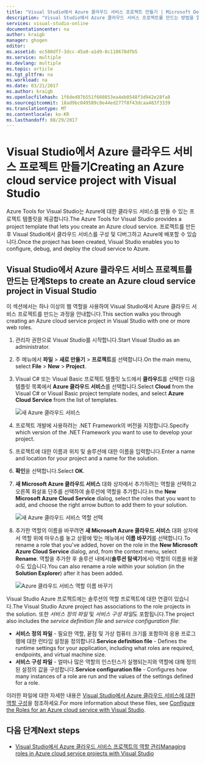 ```yaml
---
title: "Visual Studio에서 Azure 클라우드 서비스 프로젝트 만들기 | Microsoft Docs"
description: "Visual Studio에서 Azure 클라우드 서비스 프로젝트를 만드는 방법을 알아봅니다."
services: visual-studio-online
documentationcenter: na
author: kraigb
manager: ghogen
editor: 
ms.assetid: ec580df7-3dcc-45a9-a1d9-8c110678dfb5
ms.service: multiple
ms.devlang: multiple
ms.topic: article
ms.tgt_pltfrm: na
ms.workload: na
ms.date: 03/21/2017
ms.author: kraigb
ms.openlocfilehash: 1f6ded87b551f660853ea4eb0548f3d942e28fa8
ms.sourcegitcommit: 18ad9bc049589c8e44ed277f8f43dcaa483f3339
ms.translationtype: MT
ms.contentlocale: ko-KR
ms.lasthandoff: 08/29/2017
---
```

# <a name="creating-an-azure-cloud-service-project-with-visual-studio"></a><span data-ttu-id="80446-103">Visual Studio에서 Azure 클라우드 서비스 프로젝트 만들기</span><span class="sxs-lookup"><span data-stu-id="80446-103">Creating an Azure cloud service project with Visual Studio</span></span>
<span data-ttu-id="80446-104">Azure Tools for Visual Studio는 Azure에 대한 클라우드 서비스를 만들 수 있는 프로젝트 템플릿을 제공합니다.</span><span class="sxs-lookup"><span data-stu-id="80446-104">The Azure Tools for Visual Studio provides a project template that lets you create an Azure cloud service.</span></span> <span data-ttu-id="80446-105">프로젝트를 만든 후 Visual Studio에서 클라우드 서비스를 구성 및 디버그하고 Azure에 배포할 수 있습니다.</span><span class="sxs-lookup"><span data-stu-id="80446-105">Once the project has been created, Visual Studio enables you to configure, debug, and deploy the cloud service to Azure.</span></span>

## <a name="steps-to-create-an-azure-cloud-service-project-in-visual-studio"></a><span data-ttu-id="80446-106">Visual Studio에서 Azure 클라우드 서비스 프로젝트를 만드는 단계</span><span class="sxs-lookup"><span data-stu-id="80446-106">Steps to create an Azure cloud service project in Visual Studio</span></span>
<span data-ttu-id="80446-107">이 섹션에서는 하나 이상의 웹 역할을 사용하여 Visual Studio에서 Azure 클라우드 서비스 프로젝트를 만드는 과정을 안내합니다.</span><span class="sxs-lookup"><span data-stu-id="80446-107">This section walks you through creating an Azure cloud service project in Visual Studio with one or more web roles.</span></span>  

1. <span data-ttu-id="80446-108">관리자 권한으로 Visual Studio를 시작합니다.</span><span class="sxs-lookup"><span data-stu-id="80446-108">Start Visual Studio as an administrator.</span></span>

1. <span data-ttu-id="80446-109">주 메뉴에서 **파일** > **새로 만들기** > **프로젝트**를 선택합니다.</span><span class="sxs-lookup"><span data-stu-id="80446-109">On the main menu, select **File** > **New** > **Project**.</span></span>

1. <span data-ttu-id="80446-110">Visual C# 또는 Visual Basic 프로젝트 템플릿 노드에서 **클라우드**를 선택한 다음 템플릿 목록에서 **Azure 클라우드 서비스**를 선택합니다.</span><span class="sxs-lookup"><span data-stu-id="80446-110">Select **Cloud** from the Visual C# or Visual Basic project template nodes, and select **Azure Cloud Service** from the list of templates.</span></span>

    ![새 Azure 클라우드 서비스](./media/vs-azure-tools-azure-project-create/new-project-wizard-for-cloud-service.png)

1. <span data-ttu-id="80446-112">프로젝트 개발에 사용하려는 .NET Framework의 버전을 지정합니다.</span><span class="sxs-lookup"><span data-stu-id="80446-112">Specify which version of the .NET Framework you want to use to develop your project.</span></span>

1. <span data-ttu-id="80446-113">프로젝트에 대한 이름과 위치 및 솔루션에 대한 이름을 입력합니다.</span><span class="sxs-lookup"><span data-stu-id="80446-113">Enter a name and location for your project and a name for the solution.</span></span> 

1. <span data-ttu-id="80446-114">**확인**을 선택합니다.</span><span class="sxs-lookup"><span data-stu-id="80446-114">Select **OK**.</span></span>

1. <span data-ttu-id="80446-115">**새 Microsoft Azure 클라우드 서비스** 대화 상자에서 추가하려는 역할을 선택하고 오른쪽 화살표 단추를 선택하여 솔루션에 역할을 추가합니다.</span><span class="sxs-lookup"><span data-stu-id="80446-115">In the **New Microsoft Azure Cloud Service** dialog, select the roles that you want to add, and choose the right arrow button to add them to your solution.</span></span>

    ![새 Azure 클라우드 서비스 역할 선택](./media/vs-azure-tools-azure-project-create/new-cloud-service.png)

1. <span data-ttu-id="80446-117">추가한 역할의 이름을 바꾸려면 **새 Microsoft Azure 클라우드 서비스** 대화 상자에서 역할 위에 마우스를 놓고 상황에 맞는 메뉴에서 **이름 바꾸기**를 선택합니다.</span><span class="sxs-lookup"><span data-stu-id="80446-117">To rename a role that you've added, hover on the role in the **New Microsoft Azure Cloud Service** dialog, and, from the context menu, select **Rename**.</span></span> <span data-ttu-id="80446-118">역할을 추가한 후 솔루션 내에서(**솔루션 탐색기**에서) 역할의 이름을 바꿀 수도 있습니다.</span><span class="sxs-lookup"><span data-stu-id="80446-118">You can also rename a role within your solution (in the **Solution Explorer**) after it has been added.</span></span>

    ![Azure 클라우드 서비스 역할 이름 바꾸기](./media/vs-azure-tools-azure-project-create/new-cloud-service-rename.png)

<span data-ttu-id="80446-120">Visual Studio Azure 프로젝트에는 솔루션의 역할 프로젝트에 대한 연결이 있습니다.</span><span class="sxs-lookup"><span data-stu-id="80446-120">The Visual Studio Azure project has associations to the role projects in the solution.</span></span> <span data-ttu-id="80446-121">또한 *서비스 정의 파일* 및 *서비스 구성 파일*도 포함됩니다.</span><span class="sxs-lookup"><span data-stu-id="80446-121">The project also includes the *service definition file* and *service configuration file*:</span></span>

- <span data-ttu-id="80446-122">**서비스 정의 파일** - 필요한 역할, 끝점 및 가상 컴퓨터 크기를 포함하여 응용 프로그램에 대한 런타임 설정을 정의합니다.</span><span class="sxs-lookup"><span data-stu-id="80446-122">**Service definition file** - Defines the runtime settings for your application, including what roles are required, endpoints, and virtual machine size.</span></span> 
- <span data-ttu-id="80446-123">**서비스 구성 파일** - 얼마나 많은 역할의 인스턴스가 실행되는지와 역할에 대해 정의된 설정의 값을 구성합니다.</span><span class="sxs-lookup"><span data-stu-id="80446-123">**Service configuration file** - Configures how many instances of a role are run and the values of the settings defined for a role.</span></span> 

<span data-ttu-id="80446-124">이러한 파일에 대한 자세한 내용은 [Visual Studio에서 Azure 클라우드 서비스에 대한 역할 구성](vs-azure-tools-configure-roles-for-cloud-service.md)을 참조하세요.</span><span class="sxs-lookup"><span data-stu-id="80446-124">For more information about these files, see [Configure the Roles for an Azure cloud service with Visual Studio](vs-azure-tools-configure-roles-for-cloud-service.md).</span></span>

## <a name="next-steps"></a><span data-ttu-id="80446-125">다음 단계</span><span class="sxs-lookup"><span data-stu-id="80446-125">Next steps</span></span>
- [<span data-ttu-id="80446-126">Visual Studio에서 Azure 클라우드 서비스 프로젝트의 역할 관리</span><span class="sxs-lookup"><span data-stu-id="80446-126">Managing roles in Azure cloud service projects with Visual Studio</span></span>](./vs-azure-tools-cloud-service-project-managing-roles.md)
